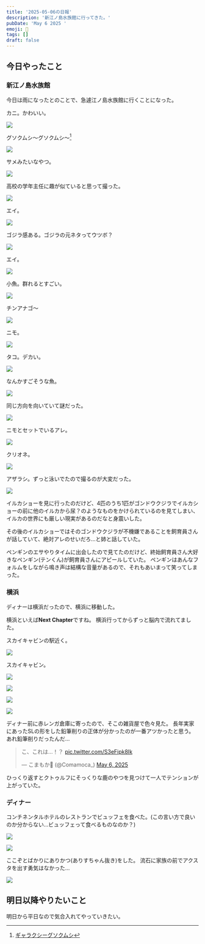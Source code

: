 ```yaml
---
title: '2025-05-06の日報'
description: '新江ノ島水族館に行ってきた。'
pubDate: 'May 6 2025 '
emoji: 🦊
tags: []
draft: false
---
```


## 今日やったこと

### 新江ノ島水族館

今日は雨になったとのことで、急遽江ノ島水族館に行くことになった。

カニ。かわいい。

![](/img/2025-05-09-010850.webp)

グソクムシ～グソクムシ～[^1]

![](/img/2025-05-09-010915.webp)

サメみたいなやつ。

![](/img/2025-05-09-011113.webp)

高校の学年主任に趣が似ていると思って撮った。

![](/img/2025-05-09-011129.webp)

エイ。

![](/img/2025-05-09-011154.webp)

ゴジラ感ある。ゴジラの元ネタってウツボ？

![](/img/2025-05-09-011213.webp)

エイ。

![](/img/2025-05-09-011304.webp)

小魚。群れるとすごい。

![](/img/2025-05-09-011312.webp)

チンアナゴ〜

![](/img/2025-05-09-011329.webp)

ニモ。

![](/img/2025-05-09-011348.webp)

タコ。デカい。

![](/img/2025-05-09-011359.webp)

なんかすごそうな魚。

![](/img/2025-05-09-011416.webp)

同じ方向を向いていて謎だった。

![](/img/2025-05-09-011432.webp)

ニモとセットでいるアレ。

![](/img/2025-05-09-011451.webp)

クリオネ。

![](/img/2025-05-09-011521.webp)

アザラシ。ずっと泳いでたので撮るのが大変だった。

![](/img/2025-05-09-011533.webp)

イルカショーを見に行ったのだけど、4匹のうち1匹がゴンドウクジラでイルカショーの前に他のイルカから尿？のようなものをかけられているのを見てしまい、
イルカの世界にも厳しい現実があるのだなと身震いした。

その後のイルカショーではそのゴンドウクジラが不機嫌であることを飼育員さんが話していて、絶対アレのせいだろ...と姉と話していた。

ペンギンのエサやりタイムに出会したので見てたのだけど、終始飼育員さん大好きなペンギン(テンくん)が飼育員さんにアピールしていた。
ペンギンはあんなフォルムをしながら鳴き声は結構な音量があるので、それもあいまって笑ってしまった。

### 横浜

ディナーは横浜だったので、横浜に移動した。

横浜といえば**Next Chapter**ですね。 横浜行ってからずっと脳内で流れてました。

スカイキャビンの駅近く。

![](/img/2025-05-09-011745.webp)

スカイキャビン。

![](/img/2025-05-09-011618.webp)

![](/img/2025-05-09-011823.webp)

![](/img/2025-05-09-011813.webp)

![](/img/2025-05-09-011832.webp)

ディナー前に赤レンガ倉庫に寄ったので、そこの雑貨屋で色々見た。
長年実家にあったSLの形をした鉛筆削りの正体が分かったのが一番アツかったと思う。
あれ鉛筆削りだったんだ...

<blockquote class="twitter-tweet"><p lang="ja" dir="ltr">こ、これは…！？ <a href="https://t.co/S3eFipk8Ik">pic.twitter.com/S3eFipk8Ik</a></p>&mdash; こまもか🦊 (@Comamoca_) <a href="https://twitter.com/Comamoca_/status/1919693243626684442?ref_src=twsrc%5Etfw">May 6, 2025</a></blockquote> <script async src="https://platform.twitter.com/widgets.js" charset="utf-8"></script>

ひっくり返すとクトゥルフにそっくりな鹿のやつを見つけて一人でテンションが上がっていた。

### ディナー

コンチネンタルホテルのレストランでビュッフェを食べた。(この言い方で良いのか分からない...ビュッフェって食べるものなのか？)

![](/img/2025-05-09-011851.webp)

![](/img/2025-05-09-012742.webp)

ここぞとばかりにありかつ(ありすちゃん抜き)をした。
流石に家族の前でアクスタを出す勇気はなかった...

![](/img/2025-05-09-012731.webp)

## 明日以降やりたいこと

明日から平日なので気合入れてやっていきたい。

[^1]: [ギャラクシーグソクムシ](https://dic.pixiv.net/a/%E3%82%AE%E3%83%A3%E3%83%A9%E3%82%AF%E3%82%B7%E3%83%BC%E3%82%B0%E3%82%BD%E3%82%AF%E3%83%A0%E3%82%B7)
